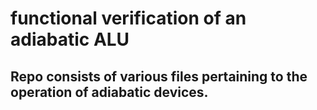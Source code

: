 # functional verification of an adiabatic ALU
## Repo consists of various files pertaining to the operation of adiabatic devices.

